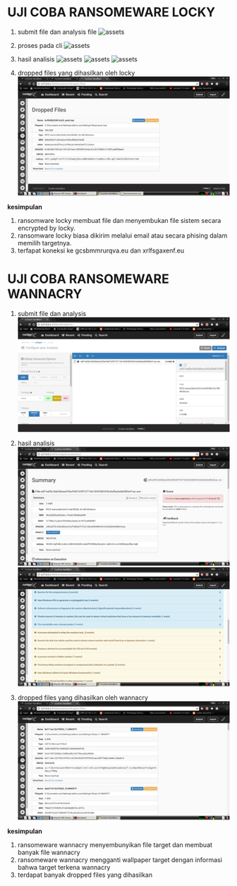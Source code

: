 # UJI COBA RANSOMEWARE LOCKY
1. submit file dan analysis file
![assets](assets/pic/locky.analisis.png)

2. proses pada cli
![assets](assets/pic/locky.cli.png)

3. hasil analisis
![assets](assets/pic/locky.summary.png)
![assets](assets/pic/locky.signature.png)
![assets](assets/pic/locky.response.png)

4. dropped files yang dihasilkan oleh locky
![assets](assets/pic/locky.droppedfiles.png)

**kesimpulan**
1. ransomware locky membuat file dan menyembukan file sistem secara encrypted by locky.
2. ransomware locky biasa dikirim melalui email atau secara phising dalam memilih targetnya.
3. terfapat koneksi ke gcsbmmrurqva.eu dan xrlfsgaxenf.eu

# UJI COBA RANSOMEWARE WANNACRY
1. submit file dan analysis
![assets](assets/pic/wannacry.submit.png)

2. hasil analisis
![assets](assets/pic/wannacry.summary.png)
![assets](assets/pic/wannacry.signature.png)

3. dropped files yang dihasilkan oleh wannacry
![assets](assets/pic/wannacry.droppedfiles.png)

**kesimpulan**
1. ransomeware wannacry menyembunyikan file target dan membuat banyak file wannacry
2. ransomeware wannacry mengganti wallpaper target dengan informasi bahwa target terkena wannacry
3. terdapat banyak dropped files yang dihasilkan

